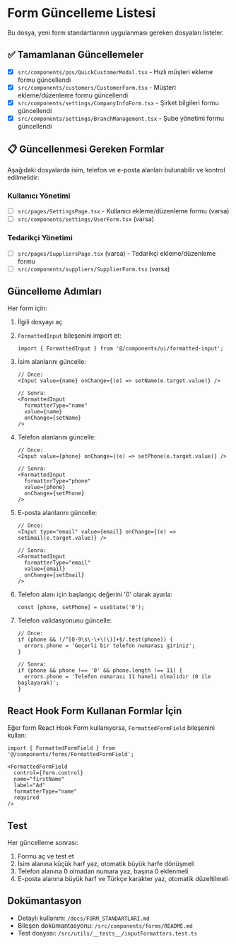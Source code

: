 # Form Güncelleme Listesi

Bu dosya, yeni form standartlarının uygulanması gereken dosyaları listeler.

## ✅ Tamamlanan Güncellemeler

- [x] `src/components/pos/QuickCustomerModal.tsx` - Hızlı müşteri ekleme formu güncellendi
- [x] `src/components/customers/CustomerForm.tsx` - Müşteri ekleme/düzenleme formu güncellendi
- [x] `src/components/settings/CompanyInfoForm.tsx` - Şirket bilgileri formu güncellendi
- [x] `src/components/settings/BranchManagement.tsx` - Şube yönetimi formu güncellendi

## 📋 Güncellenmesi Gereken Formlar

Aşağıdaki dosyalarda isim, telefon ve e-posta alanları bulunabilir ve kontrol edilmelidir:

### Kullanıcı Yönetimi
- [ ] `src/pages/SettingsPage.tsx` - Kullanıcı ekleme/düzenleme formu (varsa)
- [ ] `src/components/settings/UserForm.tsx` (varsa)

### Tedarikçi Yönetimi
- [ ] `src/pages/SuppliersPage.tsx` (varsa) - Tedarikçi ekleme/düzenleme formu
- [ ] `src/components/suppliers/SupplierForm.tsx` (varsa)

## Güncelleme Adımları

Her form için:

1. İlgili dosyayı aç
2. `FormattedInput` bileşenini import et:
   ```tsx
   import { FormattedInput } from '@/components/ui/formatted-input';
   ```

3. İsim alanlarını güncelle:
   ```tsx
   // Önce:
   <Input value={name} onChange={(e) => setName(e.target.value)} />
   
   // Sonra:
   <FormattedInput 
     formatterType="name" 
     value={name} 
     onChange={setName} 
   />
   ```

4. Telefon alanlarını güncelle:
   ```tsx
   // Önce:
   <Input value={phone} onChange={(e) => setPhone(e.target.value)} />
   
   // Sonra:
   <FormattedInput 
     formatterType="phone" 
     value={phone} 
     onChange={setPhone} 
   />
   ```

5. E-posta alanlarını güncelle:
   ```tsx
   // Önce:
   <Input type="email" value={email} onChange={(e) => setEmail(e.target.value)} />
   
   // Sonra:
   <FormattedInput 
     formatterType="email" 
     value={email} 
     onChange={setEmail} 
   />
   ```

6. Telefon alanı için başlangıç değerini '0' olarak ayarla:
   ```tsx
   const [phone, setPhone] = useState('0');
   ```

7. Telefon validasyonunu güncelle:
   ```tsx
   // Önce:
   if (phone && !/^[0-9\s\-\+\(\)]+$/.test(phone)) {
     errors.phone = 'Geçerli bir telefon numarası giriniz';
   }
   
   // Sonra:
   if (phone && phone !== '0' && phone.length !== 11) {
     errors.phone = 'Telefon numarası 11 haneli olmalıdır (0 ile başlayarak)';
   }
   ```

## React Hook Form Kullanan Formlar İçin

Eğer form React Hook Form kullanıyorsa, `FormattedFormField` bileşenini kullan:

```tsx
import { FormattedFormField } from '@/components/forms/FormattedFormField';

<FormattedFormField
  control={form.control}
  name="firstName"
  label="Ad"
  formatterType="name"
  required
/>
```

## Test

Her güncelleme sonrası:
1. Formu aç ve test et
2. İsim alanına küçük harf yaz, otomatik büyük harfe dönüşmeli
3. Telefon alanına 0 olmadan numara yaz, başına 0 eklenmeli
4. E-posta alanına büyük harf ve Türkçe karakter yaz, otomatik düzeltilmeli

## Dokümantasyon

- Detaylı kullanım: `/docs/FORM_STANDARTLARI.md`
- Bileşen dokümantasyonu: `/src/components/forms/README.md`
- Test dosyası: `/src/utils/__tests__/inputFormatters.test.ts`
